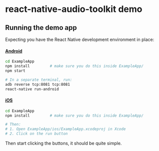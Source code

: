 react-native-audio-toolkit demo
===============================

Running the demo app
--------------------

Expecting you have the React Native development environment in place:

#### [Android](ExampleApp/index.android.js)

```sh
cd ExampleApp
npm install         # make sure you do this inside ExampleApp/
npm start

# In a separate terminal, run:
adb reverse tcp:8081 tcp:8081
react-native run-android
```

#### [iOS](ExampleApp/index.ios.js)

```sh
cd ExampleApp
npm install         # make sure you do this inside ExampleApp/

# Then:
# 1. Open ExampleApp/ios/ExampleApp.xcodeproj in Xcode
# 2. Click on the run button
```

Then start clicking the buttons, it should be quite simple.

